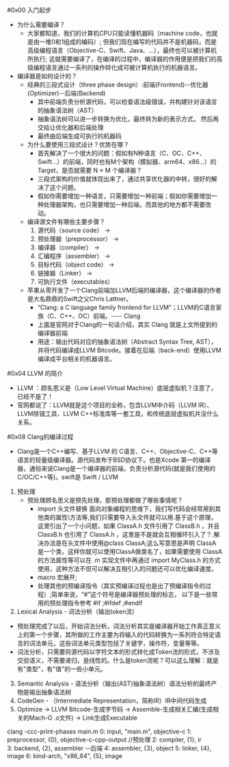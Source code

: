 #0x00 入门起步
- 为什么需要编译？
  - 大家都知道，我们的计算机CPU只能读懂机器码（machine code，也就是由一堆0和1组成的编码）; 但我们现在编写的代码并不是机器码，而是高级编程语言（Objective-C、Swift、Java、...），最终也可以被计算机所执行; 这就需要编译了，在编译的过程中，编译器的作用便是把我们的高级编程语言通过一系列的操作转化成可被计算机执行的机器语言。
- 编译器是如何设计的？
  - 经典的三段式设计（three phase design）:前端(Frontend)--优化器(Optimizer)--后端(Backend)
    - 其中前端负责分析源代码，可以检查语法级错误，并构建针对该语言的抽象语法树（AST）
    - 抽象语法树可以进一步转换为优化，最终转为新的表示方式， 然后再交给让优化器和后端处理
    - 最终由后端生成可执行的机器码
  - 为什么要使用三段式设计？优势在哪？
    - 首先解决了一个很大的问题：假如有N种语言（C、OC、C++、Swift...）的前端，同时也有M个架构（模拟器、arm64、x86...）的Target，是否就需要 N × M 个编译器？
    - 三段式架构的价值就体现出来了，通过共享优化器的中转，很好的解决了这个问题。
    - 假如你需要增加一种语言，只需要增加一种前端；假如你需要增加一种处理器架构，也只需要增加一种后端，而其他的地方都不需要改动。
  - 编译源文件有哪些主要步骤？
    1. 源代码（source code） ->  
    2. 预处理器（preprocessor） ->   
    3. 编译器（compiler） ->  
    4. 汇编程序（assembler） ->  
    5. 目标代码（object code） ->   
    6. 链接器（Linker） ->  
    7. 可执行文件（executables）
  - 苹果从零开发了一个Clang前端加LLVM后端的编译器，这个编译器的作者是大名鼎鼎的Swift之父Chris Lattner。
    - “Clang: a C language family frontend for LLVM”；LLVM的C语言家族（C、C++、OC）前端。---- Clang
    - 上面是官网对于Clang的一句话介绍，其实 Clang 就是上文所提到的编译器前端
    - 用途：输出代码对应的抽象语法树（Abstract Syntax Tree, AST），并将代码编译成LLVM Bitcode。接着在后端（back-end）使用LLVM编译成平台相关的机器语言。

#0x04 LLVM 的简介
- LLVM ：顾名思义是（Low Level Virtual Machine）底层虚拟机？注意了，已经不是了！
- 官网都说了：LLVM就是这个项目的全称，包含LLVM中介码（LLVM IR）、LLVM除错工具、LLVM C++标准库等一套工具，和传统底层虚拟机并没什么关系。
  
#0x08 Clang的编译过程
- Clang是一个C++编写、基于LLVM 的 C语言、C++、Objective-C、C++等语言的轻量级编译器。源代码发布于BSD协议下。也是Xcode 第一的编译器，通俗来说Clang是一个编译器的前端，负责分析源代码(就是我们使用的C/OC/C++等)。swift是 Swift / LLVM
1. 预处理 
   - 预处理顾名思义是预先处理，那预处理都做了哪些事情呢？
     - import 头文件替换 面向对象编程的思维下，我们写代码会经常用到其他类的属性\方法等,我们只需要导入头文件就可以用.基于这个原理，这里引出了一个小问题，如果 ClassA.h 文件引用了 ClassB.h ，并且 ClassB.h 也引用了 ClassA.h ，这里是不是就会互相循环引入了？.解决办法是在头文件中使用@class ClassA;这么写意思是声明 ClassA 是一个类，这样你就可以使用ClassA做类名了，如果需要使用 ClassA 的方法属性等可以在 .m 实现文件中再通过 import MyClass.h 的方式使用，这种方法不但可以解决互相引入的问题还可以优化编译速度。
     - macro 宏展开;
     - 处理其他的预编译指令（其实预编译过程也是出了预编译指令的过程）;简单来说，“#”这个符号是编译器预处理的标志， 以下是一些常用的预处理指令参考 #if ;#ifdef ;#endif
2.  Lexical Analysis - 词法分析（输出token流）
   - 预处理完成了以后，开始词法分析。词法分析其实是编译器开始工作真正意义上的第一个步骤，其所做的工作主要为将输入的代码转换为一系列符合特定语言的词法单元，这些词法单元类型包括了关键字，操作符，变量等等。
   - 词法分析，只需要将源代码以字符文本的形式转化成Token流的形式，不涉及交验语义，不需要递归，是线性的。什么是token流呢？可以这么理解：就是有"类型"，有"值"的一些小单元。
3. Semantic Analysis - 语法分析（输出(AST)抽象语法树）语法分析的最终产物是输出抽象语法树
4. CodeGen - （Intermediate Representation，简称IR）IR中间代码生成
5. Optimize -> LLVM Bitcode-生成字节码 -> Assemble-生成相关汇编(生成相关的Mach-O .o文件) -> Link生成Executable

clang -ccc-print-phases main.m 
0: input, "main.m", objective-c
1: preprocessor, {0}, objective-c-cpp-output //预处理
2: compiler, {1}, ir                       
3: backend, {2}, assembler                   --后端
4: assembler, {3}, object
5: linker, {4}, image
6: bind-arch, "x86_64", {5}, image